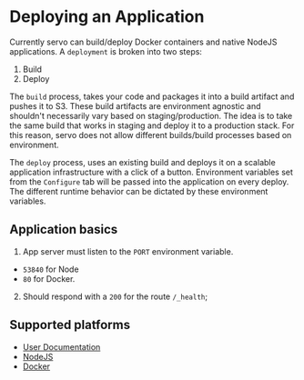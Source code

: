 # Deploying an Application

Currently servo can build/deploy Docker containers and native NodeJS applications.
A `deployment` is broken into two steps:

1. Build
2. Deploy

The `build` process, takes your code and packages it into a build artifact and pushes it to S3. These build artifacts are environment agnostic and shouldn't necessarily vary based on staging/production. The idea is to take the same build that works in staging and deploy it to a production stack. For this reason, servo does not allow different builds/build processes based on environment.

The `deploy` process, uses an existing build and deploys it on a scalable application infrastructure with a click of a button. Environment variables set from the `Configure` tab will be passed into the application on every deploy. The different runtime behavior can be dictated by these environment variables.

## Application basics

1. App server must listen to the `PORT` environment variable.
  * `53840` for Node
  * `80` for Docker.
2. Should respond with a `200` for the route `/_health`;

## Supported platforms
* [User Documentation](README.md)
* [NodeJS](NodeJS.md)
* [Docker](Docker.md)
